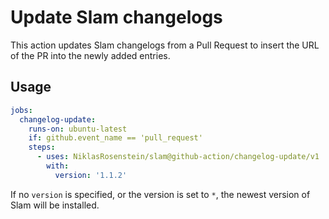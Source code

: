 # Update Slam changelogs

This action updates Slam changelogs from a Pull Request to insert the URL of the PR into the newly added entries.

## Usage

```yaml
jobs:
  changelog-update:
    runs-on: ubuntu-latest
    if: github.event_name == 'pull_request'
    steps:
      - uses: NiklasRosenstein/slam@github-action/changelog-update/v1
        with:
          version: '1.1.2'
```

If no `version` is specified, or the version is set to `*`, the newest version of Slam will be installed.
